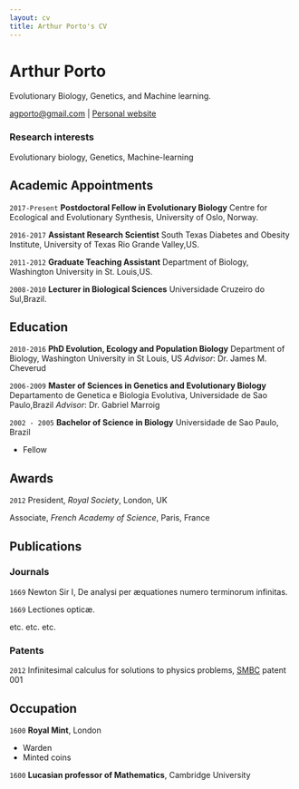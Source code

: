 ```yaml
---
layout: cv
title: Arthur Porto's CV
---
```

# Arthur Porto
Evolutionary Biology, Genetics, and Machine learning.

<div id="webaddress">
<a href="agporto@gmail.com">agporto@gmail.com</a>
| <a href="http://agporto.github.io">Personal website</a>
</div>

### Research interests

Evolutionary biology, Genetics, Machine-learning

## Academic Appointments
`2017-Present` __Postdoctoral Fellow in Evolutionary Biology__
 Centre for Ecological and Evolutionary Synthesis, University of Oslo, Norway.
 
`2016-2017` __Assistant Research Scientist__
South Texas Diabetes and Obesity Institute, University of Texas Rio Grande Valley,US.	

`2011-2012` __Graduate Teaching Assistant__
Department of Biology, Washington University in St. Louis,US.

`2008-2010` __Lecturer in Biological Sciences__
Universidade Cruzeiro do Sul,Brazil. 

## Education

`2010-2016`
__PhD Evolution, Ecology and Population Biology__ 
Department of Biology, Washington University in St Louis, US
*Advisor*: Dr. James M. Cheverud

`2006-2009`
__Master of Sciences in Genetics and Evolutionary Biology__
Departamento de Genetica e Biologia Evolutiva, Universidade de Sao Paulo,Brazil
*Advisor*: Dr. Gabriel Marroig 

`2002 - 2005`
__Bachelor of Science in Biology__
Universidade de Sao Paulo, Brazil


- Fellow



## Awards

`2012`
President, *Royal Society*, London, UK

Associate, *French Academy of Science*, Paris, France



## Publications

<!-- A list is also available [online](http://scholar.google.co.uk/citations?user=LTOTl0YAAAAJ) -->

### Journals

`1669`
Newton Sir I, De analysi per æquationes numero terminorum infinitas. 

`1669`
Lectiones opticæ.

etc. etc. etc.

### Patents

`2012`
Infinitesimal calculus for solutions to physics problems, [SMBC](http://www.techdirt.com/articles/20121011/09312820678/if-patents-had-been-around-time-newton.shtml) patent 001


## Occupation

`1600`
__Royal Mint__, London

- Warden
- Minted coins

`1600`
__Lucasian professor of Mathematics__, Cambridge University



<!-- ### Footer

Last updated: May 2013 -->


